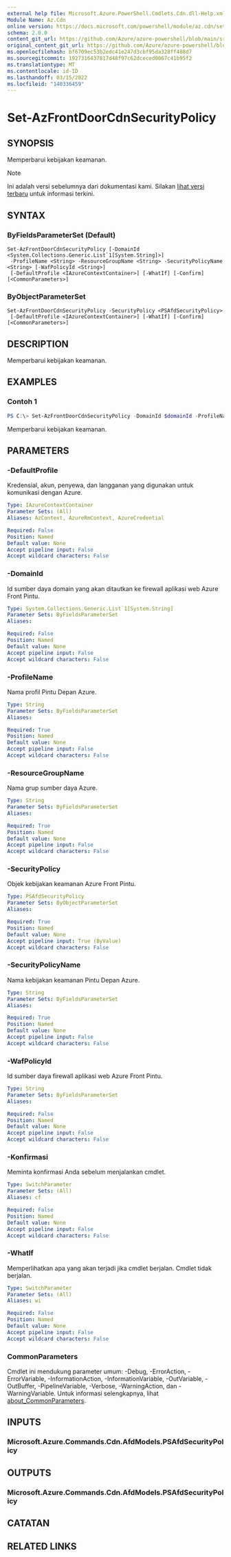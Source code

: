 ```yaml
---
external help file: Microsoft.Azure.PowerShell.Cmdlets.Cdn.dll-Help.xml
Module Name: Az.Cdn
online version: https://docs.microsoft.com/powershell/module/az.cdn/set-azfrontdoorcdnsecuritypolicy
schema: 2.0.0
content_git_url: https://github.com/Azure/azure-powershell/blob/main/src/Cdn/Cdn/help/Set-AzFrontDoorCdnSecurityPolicy.md
original_content_git_url: https://github.com/Azure/azure-powershell/blob/main/src/Cdn/Cdn/help/Set-AzFrontDoorCdnSecurityPolicy.md
ms.openlocfilehash: bf6709ec53b2edc41e247d3cbf95da328ff488d7
ms.sourcegitcommit: 1927316437817d48f97c62dceced0067c41b95f2
ms.translationtype: MT
ms.contentlocale: id-ID
ms.lasthandoff: 03/15/2022
ms.locfileid: "140336459"
---
```

# Set-AzFrontDoorCdnSecurityPolicy

## SYNOPSIS
Memperbarui kebijakan keamanan.

> [!NOTE]
>Ini adalah versi sebelumnya dari dokumentasi kami. Silakan [lihat versi terbaru](/powershell/module/az.cdn/set-azfrontdoorcdnsecuritypolicy) untuk informasi terkini.

## SYNTAX

### ByFieldsParameterSet (Default)
```
Set-AzFrontDoorCdnSecurityPolicy [-DomainId <System.Collections.Generic.List`1[System.String]>]
 -ProfileName <String> -ResourceGroupName <String> -SecurityPolicyName <String> [-WafPolicyId <String>]
 [-DefaultProfile <IAzureContextContainer>] [-WhatIf] [-Confirm] [<CommonParameters>]
```

### ByObjectParameterSet
```
Set-AzFrontDoorCdnSecurityPolicy -SecurityPolicy <PSAfdSecurityPolicy>
 [-DefaultProfile <IAzureContextContainer>] [-WhatIf] [-Confirm] [<CommonParameters>]
```

## DESCRIPTION
Memperbarui kebijakan keamanan.

## EXAMPLES

### Contoh 1
```powershell
PS C:\> Set-AzFrontDoorCdnSecurityPolicy -DomainId $domainId -ProfileName $profileName -ResourceGroupName $resourceGroupName -SecurityPolicyName $securityPolicyName -WafPolicyId $wafPolicyId
```

Memperbarui kebijakan keamanan.

## PARAMETERS

### -DefaultProfile
Kredensial, akun, penyewa, dan langganan yang digunakan untuk komunikasi dengan Azure.

```yaml
Type: IAzureContextContainer
Parameter Sets: (All)
Aliases: AzContext, AzureRmContext, AzureCredential

Required: False
Position: Named
Default value: None
Accept pipeline input: False
Accept wildcard characters: False
```

### -DomainId
Id sumber daya domain yang akan ditautkan ke firewall aplikasi web Azure Front Pintu.

```yaml
Type: System.Collections.Generic.List`1[System.String]
Parameter Sets: ByFieldsParameterSet
Aliases:

Required: False
Position: Named
Default value: None
Accept pipeline input: False
Accept wildcard characters: False
```

### -ProfileName
Nama profil Pintu Depan Azure.

```yaml
Type: String
Parameter Sets: ByFieldsParameterSet
Aliases:

Required: True
Position: Named
Default value: None
Accept pipeline input: False
Accept wildcard characters: False
```

### -ResourceGroupName
Nama grup sumber daya Azure.

```yaml
Type: String
Parameter Sets: ByFieldsParameterSet
Aliases:

Required: True
Position: Named
Default value: None
Accept pipeline input: False
Accept wildcard characters: False
```

### -SecurityPolicy
Objek kebijakan keamanan Azure Front Pintu.

```yaml
Type: PSAfdSecurityPolicy
Parameter Sets: ByObjectParameterSet
Aliases:

Required: True
Position: Named
Default value: None
Accept pipeline input: True (ByValue)
Accept wildcard characters: False
```

### -SecurityPolicyName
Nama kebijakan keamanan Pintu Depan Azure.

```yaml
Type: String
Parameter Sets: ByFieldsParameterSet
Aliases:

Required: True
Position: Named
Default value: None
Accept pipeline input: False
Accept wildcard characters: False
```

### -WafPolicyId
Id sumber daya firewall aplikasi web Azure Front Pintu.

```yaml
Type: String
Parameter Sets: ByFieldsParameterSet
Aliases:

Required: False
Position: Named
Default value: None
Accept pipeline input: False
Accept wildcard characters: False
```

### -Konfirmasi
Meminta konfirmasi Anda sebelum menjalankan cmdlet.

```yaml
Type: SwitchParameter
Parameter Sets: (All)
Aliases: cf

Required: False
Position: Named
Default value: None
Accept pipeline input: False
Accept wildcard characters: False
```

### -WhatIf
Memperlihatkan apa yang akan terjadi jika cmdlet berjalan.
Cmdlet tidak berjalan.

```yaml
Type: SwitchParameter
Parameter Sets: (All)
Aliases: wi

Required: False
Position: Named
Default value: None
Accept pipeline input: False
Accept wildcard characters: False
```

### CommonParameters
Cmdlet ini mendukung parameter umum: -Debug, -ErrorAction, -ErrorVariable, -InformationAction, -InformationVariable, -OutVariable, -OutBuffer, -PipelineVariable, -Verbose, -WarningAction, dan -WarningVariable. Untuk informasi selengkapnya, lihat [about_CommonParameters](http://go.microsoft.com/fwlink/?LinkID=113216).

## INPUTS

### Microsoft.Azure.Commands.Cdn.AfdModels.PSAfdSecurityPolicy

## OUTPUTS

### Microsoft.Azure.Commands.Cdn.AfdModels.PSAfdSecurityPolicy

## CATATAN

## RELATED LINKS
